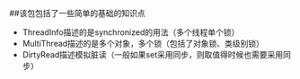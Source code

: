 ##该包包括了一些简单的基础的知识点
* ThreadInfo描述的是synchronized的用法（多个线程单个锁）
* MultiThread描述的是多个对象，多个锁（包括了对象锁、类级别锁）
* DirtyRead描述模拟脏读（一般如果set采用同步，则取值得时候也需要采用同步）